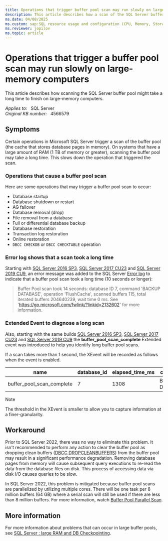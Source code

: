 ```yaml
---
title: Operations that trigger buffer pool scan may run slowly on large-memory computers
description: This article describes how a scan of the SQL Server buffer pool might take a long time on a large-memory computer.
ms.date: 04/08/2025
ms.custom: sap:SQL resource usage and configuration (CPU, Memory, Storage)
ms.reviewer: jopilov
ms.topic: article 
---
```

# Operations that trigger a buffer pool scan may run slowly on large-memory computers

This article describes how scanning the SQL Server buffer pool might take a long time to finish on large-memory computers.

_Applies to:_ &nbsp; SQL Server  
_Original KB number:_ &nbsp; 4566579

## Symptoms

Certain operations in Microsoft SQL Server trigger a scan of the buffer pool (the cache that stores database pages in memory). On systems that have a large amount of RAM (1 TB of memory or greater), scanning the buffer pool may take a long time. This slows down the operation that triggered the scan.

### Operations that cause a buffer pool scan

Here are some operations that may trigger a buffer pool scan to occur:

- Database startup
- Database shutdown or restart
- AG failover
- Database removal (drop)
- File removal from a database
- Full or differential database backup
- Database restoration
- Transaction log restoration
- Online restoration
- `DBCC CHECKDB` or `DBCC CHECKTABLE` operation

### Error log shows that a scan took a long time

Starting with [SQL Server 2016 SP3](https://support.microsoft.com/help/5003279), [SQL Server 2017 CU23](https://prod.support.services.microsoft.com/topic/kb5000685-cumulative-update-23-for-sql-server-2017-22b653c7-8487-4564-9db2-b5c1bd465145?preview=true#bkmk_13741858) and [SQL Server 2019 CU9](https://support.microsoft.com/topic/kb5000642-cumulative-update-9-for-sql-server-2019-97ad5c3e-e002-4b6d-b566-698bf70ca44a#bkmk_13744390), an error message was added to the SQL Server [Error log](/sql/tools/configuration-manager/viewing-the-sql-server-error-log) to indicate that a buffer pool scan took a long time (10 seconds or longer):

> Buffer Pool scan took 14 seconds: database ID 7, command 'BACKUP DATABASE', operation 'FlushCache', scanned buffers 115, total iterated buffers 204640239, wait time 0 ms. See 'https://go.microsoft.com/fwlink/?linkid=2132602' for more information.

### Extended Event to diagnose a long scan

Also, starting with the same builds [SQL Server 2016 SP3](https://support.microsoft.com/help/5003279), [SQL Server 2017 CU23](https://prod.support.services.microsoft.com/topic/kb5000685-cumulative-update-23-for-sql-server-2017-22b653c7-8487-4564-9db2-b5c1bd465145?preview=true#bkmk_13741858) and [SQL Server 2019 CU9](https://support.microsoft.com/topic/kb5000642-cumulative-update-9-for-sql-server-2019-97ad5c3e-e002-4b6d-b566-698bf70ca44a#bkmk_13744390)  the **buffer_pool_scan_complete** Extended event was introduced to help you identify long buffer pool scans.

If a scan takes more than 1 second, the XEvent will be recorded as follows when the event is enabled.

|name|database_id|elapsed_time_ms|command|operation|scanned_buffers|total_iterated_buffers|
|-|-|-|-|-|-|-|
|buffer_pool_scan_complete|7|1308|BACKUP DATABASE|FlushCache|243|19932814|

> [!NOTE]
> The threshold in the XEvent is smaller to allow you to capture information at a finer-granularity.

## Workaround

Prior to SQL Server 2022, there was no way to eliminate this problem. It isn't recommended to perform any action to clear the buffer pool as dropping clean buffers ([DBCC DROPCLEANBUFFERS](/sql/t-sql/database-console-commands/dbcc-dropcleanbuffers-transact-sql)) from the buffer pool may result in a significant performance degradation. Removing database pages from memory will cause subsequent query executions to re-read the data from the database files on disk. This process of accessing data via disk I/O causes queries to be slow. 

In SQL Server 2022, this problem is mitigated because buffer pool scans are parallelized by utilizing multiple cores. There will be one task per 8 million buffers (64 GB) where a serial scan will still be used if there are less than 8 million buffers. For more information, watch [Buffer Pool Parallel Scan](/shows/data-exposed/sql-server-2022-introducing-buffer-pool-parallel-scan).

## More information

For more information about problems that can occur in large buffer pools, see [SQL Server : large RAM and DB Checkpointing](https://techcommunity.microsoft.com/t5/sql-server-support/sql-server-large-ram-and-db-checkpointing/ba-p/318973).
